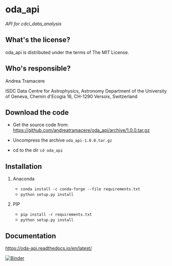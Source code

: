 oda_api
==========================================
*API for cdci_data_analysis*

What's the license?
-------------------

oda_api is distributed under the terms of The MIT License.

Who's responsible?
-------------------
Andrea Tramacere

ISDC Data Centre for Astrophysics, Astronomy Department of the University of Geneva, Chemin d'Ecogia 16, CH-1290 Versoix, Switzerland


Download the code
-------------------
   - Get the source code from:  https://github.com/andreatramacere/oda_api/archive/1.0.0.tar.gz

   - Uncompress the  archive  `oda_api-1.0.0.tar.gz`
   
   - cd to  the dir  `cd oda_api` 

Installation
-------------------
1) Anaconda
    * `conda install -c conda-forge --file requirements.txt`
    * `python setup.py install`
    
2) PIP
    * `pip install -r requirements.txt`
    * `python setup.py install`

Documentation
-------------------
https://oda-api.readthedocs.io/en/latest/

[![Binder](https://mybinder.org/badge_logo.svg)](https://mybinder.org/v2/gh/cdcihub/oda_api/master)
